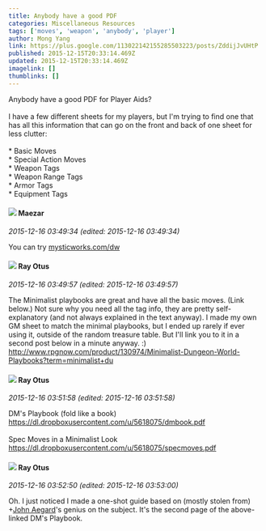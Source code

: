 ```yaml
---
title: Anybody have a good PDF
categories: Miscellaneous Resources
tags: ['moves', 'weapon', 'anybody', 'player']
author: Mong Yang
link: https://plus.google.com/113022142155285503223/posts/ZddijJvUHtP
published: 2015-12-15T20:33:14.469Z
updated: 2015-12-15T20:33:14.469Z
imagelink: []
thumblinks: []
---
```


Anybody have a good PDF for Player Aids? <br /><br />I have a few different sheets for my players, but I&#39;m trying to find one that has all this information that can go on the front and back of one sheet for less clutter:<br /><br />* Basic Moves<br />* Special Action Moves<br />* Weapon Tags<br />* Weapon Range Tags<br />* Armor Tags <br />* Equipment Tags 
<div id='comment z12acpdrqwiahv2y304cgfxi1xupxlhylgs'>
  <h4><img src='{{site.baseurl}}//images/avatars/105723800984386875063_photo.jpg'> Maezar</h4>
      <p><cite>2015-12-16 03:49:34 (edited: 2015-12-16 03:49:34)</cite></p>
        <p>You can try <a href="http://mysticworks.com/dw" class="ot-anchor">mysticworks.com/dw</a></p>
</div>
        

<div id='comment z12acpdrqwiahv2y304cgfxi1xupxlhylgs'>
  <h4><img src='{{site.baseurl}}//images/avatars/100495092599585582455_photo.jpg'> Ray Otus</h4>
      <p><cite>2015-12-16 03:49:57 (edited: 2015-12-16 03:49:57)</cite></p>
        <p>The Minimalist playbooks are great and have all the basic moves. (Link below.) Not sure why you need all the tag info, they are pretty self-explanatory (and not always explained in the text anyway). I made my own GM sheet to match the minimal playbooks, but I ended up rarely if ever using it, outside of the random treasure table. But I&#39;ll link you to it in a second post below in a minute anyway. :) <a href="http://www.rpgnow.com/product/130974/Minimalist-Dungeon-World-Playbooks?term=minimalist+du" class="ot-anchor">http://www.rpgnow.com/product/130974/Minimalist-Dungeon-World-Playbooks?term=minimalist+du</a></p>
</div>
        

<div id='comment z12acpdrqwiahv2y304cgfxi1xupxlhylgs'>
  <h4><img src='{{site.baseurl}}//images/avatars/100495092599585582455_photo.jpg'> Ray Otus</h4>
      <p><cite>2015-12-16 03:51:58 (edited: 2015-12-16 03:51:58)</cite></p>
        <p>DM&#39;s Playbook (fold like a book)<br /><a href="https://dl.dropboxusercontent.com/u/5618075/dmbook.pdf" class="ot-anchor">https://dl.dropboxusercontent.com/u/5618075/dmbook.pdf</a><br /><br />Spec Moves in a Minimalist Look<br /><a href="https://dl.dropboxusercontent.com/u/5618075/specmoves.pdf" class="ot-anchor">https://dl.dropboxusercontent.com/u/5618075/specmoves.pdf</a></p>
</div>
        

<div id='comment z12acpdrqwiahv2y304cgfxi1xupxlhylgs'>
  <h4><img src='{{site.baseurl}}//images/avatars/100495092599585582455_photo.jpg'> Ray Otus</h4>
      <p><cite>2015-12-16 03:52:50 (edited: 2015-12-16 03:53:00)</cite></p>
        <p>Oh. I just noticed I made a one-shot guide based on (mostly stolen from) <span class="proflinkWrapper"><span class="proflinkPrefix">+</span><a class="proflink" href="https://plus.google.com/113677679278469240206" oid="113677679278469240206">John Aegard</a></span>&#39;s genius on the subject. It&#39;s the second page of the above-linked DM&#39;s Playbook.</p>
</div>
        